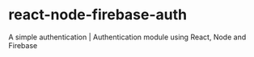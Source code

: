 # react-node-firebase-auth
A simple authentication | Authentication module using React, Node and Firebase
